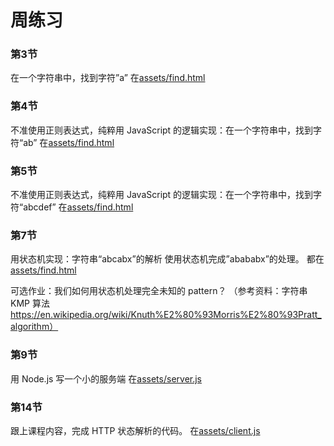 
# 周练习
### 第3节
在一个字符串中，找到字符”a”
在[assets/find.html](./assets/find.html)

### 第4节
不准使用正则表达式，纯粹用 JavaScript 的逻辑实现：在一个字符串中，找到字符“ab”
在[assets/find.html](./assets/find.html)

### 第5节
不准使用正则表达式，纯粹用 JavaScript 的逻辑实现：在一个字符串中，找到字符“abcdef”
在[assets/find.html](./assets/find.html)

### 第7节
用状态机实现：字符串“abcabx”的解析
使用状态机完成”abababx”的处理。
都在[assets/find.html](./assets/find.html)

可选作业：我们如何用状态机处理完全未知的 pattern？ （参考资料：字符串 KMP 算法 https://en.wikipedia.org/wiki/Knuth%E2%80%93Morris%E2%80%93Pratt_algorithm）

### 第9节
用 Node.js 写一个小的服务端
在[assets/server.js](./assets/server.js)

### 第14节
跟上课程内容，完成 HTTP 状态解析的代码。
在[assets/client.js](./assets/client.js)
